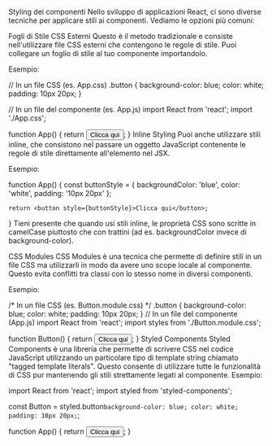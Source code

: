 Styling dei componenti
Nello sviluppo di applicazioni React, ci sono diverse tecniche per applicare stili ai componenti. Vediamo le opzioni più comuni:

Fogli di Stile CSS Esterni
Questo è il metodo tradizionale e consiste nell'utilizzare file CSS esterni che contengono le regole di stile. Puoi collegare un foglio di stile al tuo componente importandolo.

Esempio:

// In un file CSS (es. App.css)
.button {
    background-color: blue;
    color: white;
    padding: 10px 20px;
}

// In un file del componente (es. App.js)
import React from 'react';
import './App.css';

function App() {
    return <button className="button">Clicca qui</button>;
}
Inline Styling
Puoi anche utilizzare stili inline, che consistono nel passare un oggetto JavaScript contenente le regole di stile direttamente all'elemento nel JSX.

Esempio:

function App() {
    const buttonStyle = {
        backgroundColor: 'blue',
        color: 'white',
        padding: '10px 20px'
    };

    return <button style={buttonStyle}>Clicca qui</button>;
}
Tieni presente che quando usi stili inline, le proprietà CSS sono scritte in camelCase piuttosto che con trattini (ad es. backgroundColor invece di background-color).

CSS Modules
CSS Modules è una tecnica che permette di definire stili in un file CSS ma utilizzarli in modo da avere uno scope locale al componente. Questo evita conflitti tra classi con lo stesso nome in diversi componenti.

Esempio:

/* In un file CSS (es. Button.module.css) */
.button {
    background-color: blue;
    color: white;
    padding: 10px 20px;
}
// In un file del componente (App.js)
import React from 'react';
import styles from './Button.module.css';

function Button() {
    return <button className={styles.button}>Clicca qui</button>;
}
Styled Components Styled Components è una libreria che permette di scrivere CSS nel codice JavaScript utilizzando un particolare tipo di template string chiamato "tagged template literals". Questo consente di utilizzare tutte le funzionalità di CSS pur mantenendo gli stili strettamente legati al componente.
Esempio:

import React from 'react';
import styled from 'styled-components';

const Button = styled.button`
    background-color: blue;
    color: white;
    padding: 10px 20px;
`;

function App() {
    return <Button>Clicca qui</Button>;
}